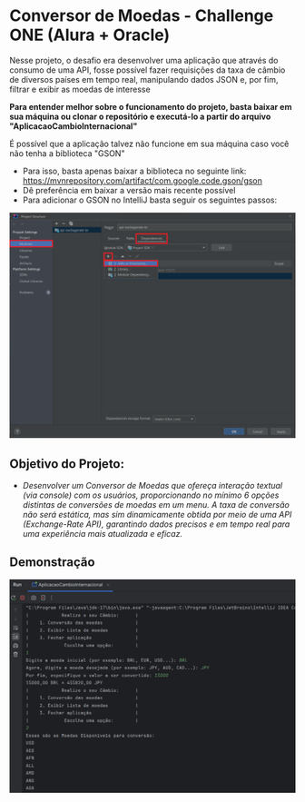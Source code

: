 # Conversor de Moedas - Challenge ONE (Alura + Oracle)

Nesse projeto, o desafio era desenvolver uma aplicação que através do consumo de uma API, fosse possível fazer requisições da taxa de câmbio de diversos países em tempo real, manipulando dados JSON e, por fim, filtrar e exibir as moedas de interesse

**Para entender melhor sobre o funcionamento do projeto, basta baixar em sua máquina ou clonar o repositório e executá-lo a partir do arquivo "AplicacaoCambioInternacional"**

É possível que a aplicação talvez não funcione em sua máquina caso você não tenha a biblioteca "GSON"
- Para isso, basta apenas baixar a biblioteca no seguinte link: https://mvnrepository.com/artifact/com.google.code.gson/gson
- Dê preferência em baixar a versão mais recente possível
- Para adicionar o GSON no IntelliJ basta seguir os seguintes passos:

![inserindo o gson no intellij](assets-md/adicionando-gson-intellij.png)


## Objetivo do Projeto:
- *Desenvolver um Conversor de Moedas que ofereça interação textual (via console) com os usuários, proporcionando no mínimo 6 opções distintas de conversões de moedas em um menu. A taxa de conversão não será estática, mas sim dinamicamente obtida por meio de uma API (Exchange-Rate API), garantindo dados precisos e em tempo real para uma experiência mais atualizada e eficaz.*

## Demonstração
![demonstrativo do uso da aplicação](assets-md/demonstracao.png)